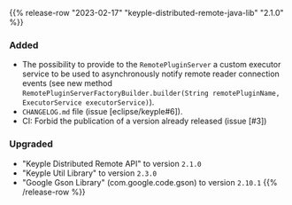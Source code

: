 {{% release-row "2023-02-17" "keyple-distributed-remote-java-lib" "2.1.0" %}} 
### Added - The possibility to provide to the `RemotePluginServer` a custom executor service to be used to asynchronously notify  remote reader connection events (see new method  `RemotePluginServerFactoryBuilder.builder(String remotePluginName, ExecutorService executorService)`). - `CHANGELOG.md` file (issue [eclipse/keyple#6]). - CI: Forbid the publication of a version already released (issue [#3]) ### Upgraded - "Keyple Distributed Remote API" to version `2.1.0` - "Keyple Util Library" to version `2.3.0` - "Google Gson Library" (com.google.code.gson) to version `2.10.1`
{{% /release-row %}}
